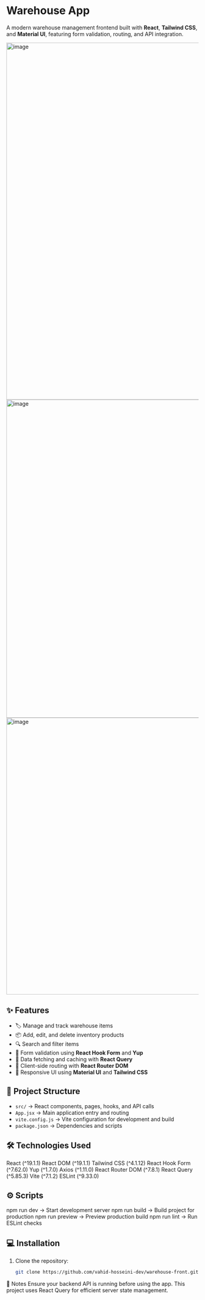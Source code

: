 # Warehouse App

A modern warehouse management frontend built with **React**, **Tailwind CSS**, and **Material UI**, featuring form validation, routing, and API integration.

<img width="905" height="935" alt="image" src="https://github.com/user-attachments/assets/2b5f746a-33c8-422d-9046-fced68d2a8d1" />
<img width="584" height="833" alt="image" src="https://github.com/user-attachments/assets/0fe91198-ba67-4616-b7de-d0feffdca361" />
<img width="584" height="725" alt="image" src="https://github.com/user-attachments/assets/a82f7015-8d91-4c59-b5c8-79fbbe0031e1" />


## ✨ Features
- 🏷️ Manage and track warehouse items  
- 📦 Add, edit, and delete inventory products  
- 🔍 Search and filter items  
- 📝 Form validation using **React Hook Form** and **Yup**  
- 🔄 Data fetching and caching with **React Query**  
- 🚀 Client-side routing with **React Router DOM**  
- 🎨 Responsive UI using **Material UI** and **Tailwind CSS**  

## 📂 Project Structure
- `src/` → React components, pages, hooks, and API calls  
- `App.jsx` → Main application entry and routing  
- `vite.config.js` → Vite configuration for development and build  
- `package.json` → Dependencies and scripts  

## 🛠️ Technologies Used
React (^19.1.1)
React DOM (^19.1.1)
Tailwind CSS (^4.1.12)
React Hook Form (^7.62.0)
Yup (^1.7.0)
Axios (^1.11.0)
React Router DOM (^7.8.1)
React Query (^5.85.3)
Vite (^7.1.2)
ESLint (^9.33.0)

## ⚙️ Scripts
npm run dev → Start development server
npm run build → Build project for production
npm run preview → Preview production build
npm run lint → Run ESLint checks

## 💻 Installation
1. Clone the repository:  
   ```bash
   git clone https://github.com/vahid-hosseini-dev/warehouse-front.git
   

📌 Notes
Ensure your backend API is running before using the app.
This project uses React Query for efficient server state management.
